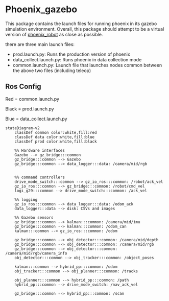 # Phoenix_gazebo

This package contains the launch files for running phoenix in its gazebo simulation environment. Overall, this package
should attempt to be a virtual version of [phoenix_robot](phoenix_robot.md) as close as possible.

there are three main launch files:
- prod.launch.py: Runs the production version of phoenix
- data_collect.launch.py: Runs phoenix in data collection mode
- common.launch.py: Launch file that launches nodes common between the above two files (including teleop)

## Ros Config

Red = common.launch.py

Black = prod.launch.py

Blue = data_collect.launch.py

```mermaid
stateDiagram-v2
    classDef common color:white,fill:red
    classDef data color:white,fill:blue
    classDef prod color:white,fill:black

    %% Hardware interfaces
    Gazebo --> gz_bridge:::common
    gz_bridge:::common --> Gazebo
    gz_bridge:::common --> data_logger:::data: /camera/mid/rgb

    
    %% command controllers
    drive_mode_switch:::common --> gz_io_ros:::common: /robot/ack_vel
    gz_io_ros:::common --> gz_bridge:::common: /robot/cmd_vel
    logi_g29:::common --> drive_mode_switch:::common: /ack_vel

    %% logging
    gz_io_ros:::common --> data_logger:::data: /odom_ack
    data_logger:::data --> disk: CSVs and images

    %% Gazebo sensors
    gz_bridge:::common --> kalman:::common: /camera/mid/imu
    gz_bridge:::common --> kalman:::common: /odom_can
    kalman:::common --> gz_io_ros:::common: /odom

    gz_bridge:::common --> obj_detector:::common: /camera/mid/depth
    gz_bridge:::common --> obj_detector:::common: /camera/mid/rgb
    gz_bridge:::common --> obj_detector:::common: /camera/mid/rgb/camera_info
    obj_detector:::common --> obj_tracker:::common: /object_poses

    kalman:::common --> hybrid_pp:::common: /odom
    obj_tracker:::common --> obj_planner:::common: /tracks

    obj_planner:::common --> hybrid_pp:::common: /path
    hybrid_pp:::common --> drive_mode_switch: /nav_ack_vel

    gz_bridge:::common --> hybrid_pp:::common: /scan
```
